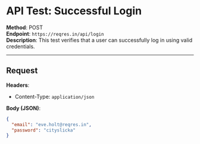 # API Test: Successful Login

**Method**: POST  
**Endpoint**: `https://reqres.in/api/login`  
**Description**: This test verifies that a user can successfully log in using valid credentials.

---

## Request

**Headers**:
- Content-Type: `application/json`

**Body (JSON)**:
```json
{
  "email": "eve.holt@reqres.in",
  "password": "cityslicka"
}

